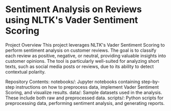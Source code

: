 # Sentiment Analysis on Reviews using NLTK's Vader Sentiment Scoring
Project Overview
This project leverages NLTK's Vader Sentiment Scoring to perform sentiment analysis on customer reviews. The goal is to classify each review as positive, negative, or neutral, providing valuable insights into customer opinions. The tool is particularly well-suited for analyzing short texts, such as social media posts or reviews, due to its ability to detect contextual polarity.

Repository Contents:
notebooks/: Jupyter notebooks containing step-by-step instructions on how to preprocess data, implement Vader Sentiment Scoring, and visualize results.
data/: Sample datasets used in the analysis. These include both raw and preprocessed data.
scripts/: Python scripts for preprocessing data, performing sentiment analysis, and generating reports.
